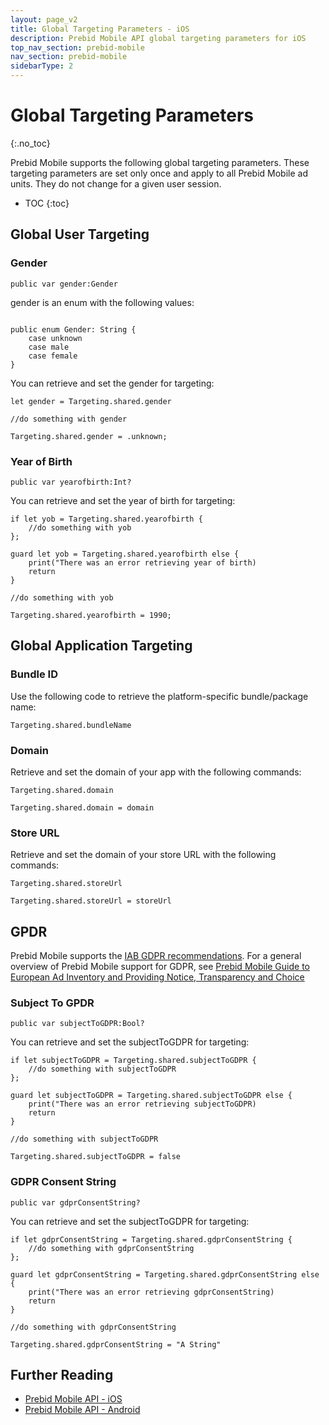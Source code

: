 ```yaml
---
layout: page_v2
title: Global Targeting Parameters - iOS
description: Prebid Mobile API global targeting parameters for iOS
top_nav_section: prebid-mobile
nav_section: prebid-mobile
sidebarType: 2
---
```


# Global Targeting Parameters
{:.no_toc}

Prebid Mobile supports the following global targeting parameters. These targeting parameters are set only once and apply to all Prebid Mobile ad units. They do not change for a given user session.

* TOC
{:toc}

## Global User Targeting

### Gender

```
public var gender:Gender 
```

gender is an enum with the following values: 

```

public enum Gender: String { 
    case unknown
    case male
    case female
}
```

You can retrieve and set the gender for targeting:

```
let gender = Targeting.shared.gender 

//do something with gender
```

```
Targeting.shared.gender = .unknown;
```

### Year of Birth

```
public var yearofbirth:Int? 
```

You can retrieve and set the year of birth for targeting:

```
if let yob = Targeting.shared.yearofbirth { 
    //do something with yob
};

guard let yob = Targeting.shared.yearofbirth else { 
    print("There was an error retrieving year of birth)
    return 
}

//do something with yob
```

```
Targeting.shared.yearofbirth = 1990;
```
## Global Application Targeting

### Bundle ID

Use the following code to retrieve the platform-specific bundle/package name:

```
Targeting.shared.bundleName
```

### Domain 

Retrieve and set the domain of your app with the following commands:

```
Targeting.shared.domain
```

```
Targeting.shared.domain = domain
```
### Store URL

Retrieve and set the domain of your store URL with the following commands: 

```
Targeting.shared.storeUrl
```

```
Targeting.shared.storeUrl = storeUrl
```

## GPDR

Prebid Mobile supports the [IAB GDPR recommendations](https://github.com/InteractiveAdvertisingBureau/GDPR-Transparency-and-Consent-Framework/blob/master/Mobile%20In-App%20Consent%20APIs%20v1.0%20Draft%20for%20Public%20Comment.md). For a general overview of Prebid Mobile support for GDPR, see [Prebid Mobile Guide to European Ad Inventory and Providing Notice, Transparency and Choice]({{site.github.url}}/prebid-mobile/gdpr.html)

### Subject To GPDR

```
public var subjectToGDPR:Bool?
```

You can retrieve and set the subjectToGDPR for targeting:

```
if let subjectToGDPR = Targeting.shared.subjectToGDPR { 
    //do something with subjectToGDPR
};

guard let subjectToGDPR = Targeting.shared.subjectToGDPR else { 
    print("There was an error retrieving subjectToGDPR)
    return 
}

//do something with subjectToGDPR

```

```
Targeting.shared.subjectToGDPR = false
```

### GDPR Consent String

```
public var gdprConsentString?
```

You can retrieve and set the subjectToGDPR for targeting:

```
if let gdprConsentString = Targeting.shared.gdprConsentString { 
    //do something with gdprConsentString
};

guard let gdprConsentString = Targeting.shared.gdprConsentString else { 
    print("There was an error retrieving gdprConsentString)
    return 
}

//do something with gdprConsentString

```

```
Targeting.shared.gdprConsentString = "A String"
```

## Further Reading

- [Prebid Mobile API - iOS]({{site.baseurl}}/prebid-mobile/pbm-api/ios/pbm-api-ios.html)
- [Prebid Mobile API - Android]({{site.baseurl}}/prebid-mobile/pbm-api/android/pbm-api-android.html)




